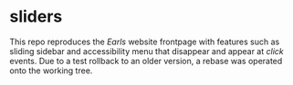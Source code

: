 # sliders
This repo reproduces the *Earls* website frontpage with features such as sliding sidebar and accessibility menu that disappear and appear at *click* events. Due to a test rollback to an older version, a rebase was operated onto the working tree. 
